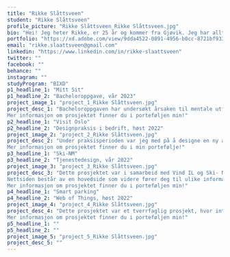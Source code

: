 ```yaml
---
title: "Rikke Slåttsveen"
student: "Rikke Slåttsveen"
profile_picture: "Rikke Slåttsveen_Rikke Slåttsveen.jpg"
bio: "Hei! Jeg heter Rikke, er 25 år og kommer fra Gjøvik. Jeg har alltid vært interessert i design og elsker å være kreativ. Livet blir fort kjedelig hvis man ikke tar i bruk høyre hjernehalvdel, så derfor valgte jeg et studie som gjør at jeg kan utnytte akkurat dette! Etter å ha drevet med kunst siden jeg var barn, har jeg alltid visst at jeg ville drive med noe kreativt. Derfor passet interaksjonsdesign midt i blinken for meg! Det å kunne skape løsninger som gjør en forskjell, men samtidig ha frihet innenfor design, er noe jeg virkelig har satt pris på med denne studieretningen. Jeg har lært utrolig mye de siste tre årene og det å kunne designe løsninger som brukere faktisk har behov for har både vært veldig gøy, men også veldig lærerikt. "
portfolio: "https://xd.adobe.com/view/9dda4522-0891-4956-b0cc-8721bf933b42-c889/?fullscreen"
email: "rikke.slaattsveen@gmail.com"
linkedin: "https://www.linkedin.com/in/rikke-slaattsveen"
twitter: ""
facebook: ""
behance: ""
instagram: ""
studyProgram: "BIXD"
p1_headline_1: "Mitt Sit"
p1_headline_2: "Bacheloroppgave, vår 2023"
project_image_1: "project_1_Rikke Slåttsveen.jpg"
project_desc_1: "Bacheloroppgaven har undersøkt årsaken til mentale utfordringer som studenter ved NTNU Gjøvik kan møte på i løpet av studietiden, og i hvilken grad NTNU bidrar som et helsefremmende universitet. Prosjektet er utført som et avsluttende arbeid i Interaksjonsdesign ved Institutt for Design på Norges tekniske- naturvitenskapelige universitet på Gjøvik. Initiativet til prosjektet oppsto da gruppen ønsket å utforske studenters mentale helse, påvirkende faktorer, og deres opplevelse av ivaretakelse på universitetet. Basert på egne erfaringer fra studielivet, dannet dette et stort engasjement til å utforske temaet og bakgrunn for økningen av studenter med uhelse og manglende livskvalitet. For å kunne designe en løsning for sunnere mental helse for studenter, har vi sett på hvordan NTNU som universitet tilrettelegger for mentale helsetilbud, slik at studietiden kan virke mindre belastende og øke studentenes opplevelse av et verdifullt liv. Gjennom prosjektet har det blitt benyttet designmetoder for å utvikle et konsept for å bedre studentenes trivsel, og det er beskrevet i detalj hvordan prosjektgruppen kom frem til løsningen «Mitt Sit – Et design for et helsefremmende universitet». 
Mer informasjon om prosjektet finner du i porteføljen min!"
p2_headline_1: "Visit Oslo"
p2_headline_2: "Designpraksis i bedrift, høst 2022"
project_image_2: "project_2_Rikke Slåttsveen.jpg"
project_desc_2: "Under praksisperioden var jeg med på å designe en ny arrangementskalender og menybar for Visit Oslo. Målet med dette prosjektet var å designe en kalender hvor navigeringen skal både være enkel og lett å bruke. Prosjektet er basert på Double Diamond, for å sikre brukervennlighet, og designvalgene er basert på hva brukerne faktisk etterspør. For å kunne kartlegge dette ble det brukt ulike metoder som Desktop Research fra andre liknende nettsider, observasjoner av ulike brukere på den nåværende kalenderen og hvordan de navigerte seg rundt på siden og det ble også laget Personas for å kunne forstå brukernes behov og eventuelle utfordringer. I løpet av dette prosjektet har jeg tilegnet meg mer kunnskap om hvordan det er å jobbe i et tverrfaglig team og smaken av hvordan det er å jobbe som interaksjonsdesigner. 
Mer informasjon om prosjektet finner du i min portefølje!"
p3_headline_1: "Ski-NM"
p3_headline_2: "Tjenestedesign, vår 2022"
project_image_3: "project_3_Rikke Slåttsveen.jpg"
project_desc_3: "Dette prosjektet var i samarbeid med Vind IL og Ski- NM. Dette arrangementet tok sted i Gjøvik i januar 2023. Prosjektet handlet om å skape, planlegge og organisere en tjeneste med god brukeropplevelse i fokus. Løsningen er en nettside hvor designet ser ut som en app, for å gjøre det enklere for brukere å navigere seg rundt, uten å måtte fysisk laste ned en app på mobilen. Dette ble gjort både fordi den skulle være enkel å bruke, men også på grunn av at arrangementet bare skulle vare en liten periode. Hovedpunktet vi fokuserte på var at løsningen skulle gi god oversikt over all informasjon brukeren trengte før, under og etter arrangementet. 
Nettsiden består av en hovedside som videre fører deg til ulike informasjonssider. Alt av informasjon er også tilgjengelig rett på hovedsiden, slik at det skulle være enkelt for brukeren å finne frem. Det er også begrenset med muligheter på nettsiden, for å nettopp gjøre brukeropplevelsen så enkel og smertefri som mulig. Løsningen består da av en oversikt over programmet, informasjon om de ulike fasilitetene som er på arenaen, kart over arenaen og mulighetene for parkering og billetten til brukeren. 
Mer informasjon om prosjektet finner du i porteføljen min!"
p4_headline_1: "Smart parking"
p4_headline_2: "Web of Things, høst 2022"
project_image_4: "project_4_Rikke Slåttsveen.jpg"
project_desc_4: "Dette prosjektet var et tverrfaglig prosjekt, hvor interaksjonsdesign samarbeidet med webutvikling. Her brukte vi læren om Web of Things og hvordan vi kunne implementere det inn i et produkt. Løsningen ble da et utvidet tilbud gjennom EasyPark med flere funksjoner enn den nåværende appen. Foreløpig er det ingen produkter eller tjenester som tilbyr en fullt integrert parkeringsløsning som oppfyller sjåførenes behov og forventinger. Brukere som leter etter ledige parkeringsplasser krever enn app som kan vise disse potensielle plassene, mens navigering til ønsket parkeringsplass krever en egen navigasjonsapp. Ut fra undersøkelser og intervjuer fant vi ut hvilke behov og forventninger vårt potensielle produkt skulle møte og tok beslutninger ut fra dataene  som ble samlet inn. Funnene tyder på at behovet for en integrert parkeringsløsning er svært etterspurt. 
Mer informasjon om prosjektet finner du i porteføljen min!"
p5_headline_1: ""
p5_headline_2: ""
project_image_5: "project_5_Rikke Slåttsveen.jpg"
project_desc_5: ""
---
```

